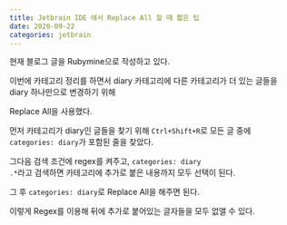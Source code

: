 ```yaml
---
title: Jetbrain IDE 에서 Replace All 할 때 짧은 팁
date: 2020-09-22
categories: jetbrain
---
```

현재 블로그 글을 Rubymine으로 작성하고 있다.

이번에 카테고리 정리를 하면서 diary 카테고리에 다른 카테고리가 더 있는 글들을 diary 하나만으로 변경하기 위해

Replace All을 사용했다.

먼저 카테고리가 diary인 글들을 찾기 위해 <code>Ctrl+Shift+R</code>로 모든 글 중에 <code>categories: diary</code>가 포함된 줄을 찾았다.

그다음 검색 조건에 regex를 켜주고, <code>categories: diary .*</code>라고 검색하면 카테고리에 추가로 붙은 내용까지 모두 선택이 된다.

그 후 <code>categories: diary</code>로 Replace All을 해주면 된다.

이렇게 Regex를 이용해 뒤에 추가로 붙어있는 글자들을 모두 없앨 수 있다.
